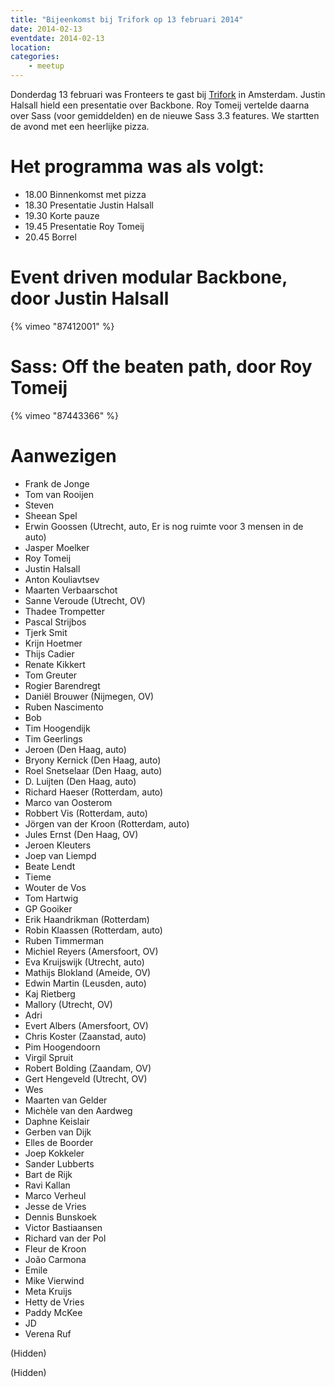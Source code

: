 ```yaml
---
title: "Bijeenkomst bij Trifork op 13 februari 2014"
date: 2014-02-13
eventdate: 2014-02-13
location: 
categories: 
    - meetup
---
```

Donderdag 13 februari was Fronteers te gast bij [Trifork](http://trifork.nl) in Amsterdam. Justin Halsall hield een presentatie over Backbone. Roy Tomeij vertelde daarna over Sass (voor gemiddelden) en de nieuwe Sass 3.3 features. We startten de avond met een heerlijke pizza.

# Het programma was als volgt:

* 18.00 Binnenkomst met pizza
* 18.30 Presentatie Justin Halsall
* 19.30 Korte pauze
* 19.45 Presentatie Roy Tomeij
* 20.45 Borrel

# Event driven modular Backbone, door Justin Halsall

{% vimeo "87412001" %}

# Sass: Off the beaten path, door Roy Tomeij

{% vimeo "87443366" %}

# Aanwezigen

* Frank de Jonge
* Tom van Rooijen
* Steven
* Sheean Spel
* Erwin Goossen (Utrecht, auto, Er is nog ruimte voor 3 mensen in de auto)
* Jasper Moelker
* Roy Tomeij
* Justin Halsall
* Anton Kouliavtsev
* Maarten Verbaarschot
* Sanne Veroude (Utrecht, OV)
* Thadee Trompetter
* Pascal Strijbos
* Tjerk Smit
* Krijn Hoetmer
* Thijs Cadier
* Renate Kikkert
* Tom Greuter
* Rogier Barendregt
* Daniël Brouwer (Nijmegen, OV)
* Ruben Nascimento
* Bob
* Tim Hoogendijk
* Tim Geerlings
* Jeroen (Den Haag, auto)
* Bryony Kernick (Den Haag, auto)
* Roel Snetselaar (Den Haag, auto)
* D. Luijten (Den Haag, auto)
* Richard Haeser (Rotterdam, auto)
* Marco van Oosterom
* Robbert Vis (Rotterdam, auto)
* Jörgen van der Kroon (Rotterdam, auto)
* Jules Ernst (Den Haag, OV)
* Jeroen Kleuters
* Joep van Liempd
* Beate Lendt
* Tieme
* Wouter de Vos
* Tom Hartwig
* GP Gooiker
* Erik Haandrikman (Rotterdam)
* Robin Klaassen (Rotterdam, auto)
* Ruben Timmerman
* Michiel Reyers (Amersfoort, OV)
* Eva Kruijswijk (Utrecht, auto)
* Mathijs Blokland (Ameide, OV)
* Edwin Martin (Leusden, auto)
* Kaj Rietberg
* Mallory (Utrecht, OV)
* Adri
* Evert Albers (Amersfoort, OV)
* Chris Koster (Zaanstad, auto)
* Pim Hoogendoorn
* Virgil Spruit
* Robert Bolding (Zaandam, OV)
* Gert Hengeveld (Utrecht, OV)
* Wes
* Maarten van Gelder
* Michèle van den Aardweg
* Daphne Keislair
* Gerben van Dijk
* Elles de Boorder
* Joep Kokkeler
* Sander Lubberts
* Bart de Rijk
* Ravi Kallan
* Marco Verheul
* Jesse de Vries
* Dennis Bunskoek
* Victor Bastiaansen
* Richard van der Pol
* Fleur de Kroon
* João Carmona
* Emile
* Mike Vierwind
* Meta Kruijs
* Hetty de Vries
* Paddy McKee
* JD
* Verena Ruf

(Hidden)

(Hidden)